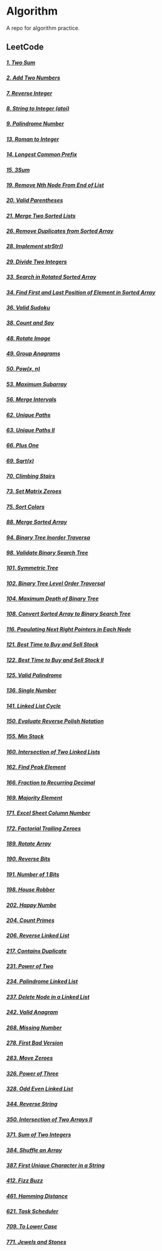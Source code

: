 # Algorithm

A repo for algorithm practice.

## LeetCode

##### [1. Two Sum](https://github.com/masteroy/algorithm/issues/33)
##### [2. Add Two Numbers](https://github.com/masteroy/algorithm/issues/7)
##### [7. Reverse Integer](https://github.com/masteroy/algorithm/issues/34)
##### [8. String to Integer (atoi)](https://github.com/masteroy/algorithm/issues/35)
##### [9. Palindrome Number](https://github.com/masteroy/algorithm/issues/23)
##### [13. Roman to Integer](https://github.com/masteroy/algorithm/issues/36)
##### [14. Longest Common Prefix](https://github.com/masteroy/algorithm/issues/78)
##### [15. 3Sum](https://github.com/masteroy/algorithm/issues/8)
##### [19. Remove Nth Node From End of List](https://github.com/masteroy/algorithm/issues/37)
##### [20. Valid Parentheses](https://github.com/masteroy/algorithm/issues/38)
##### [21. Merge Two Sorted Lists](https://github.com/masteroy/algorithm/issues/39)
##### [26. Remove Duplicates from Sorted Array](https://github.com/masteroy/algorithm/issues/40)
##### [28. Implement strStr()](https://github.com/masteroy/algorithm/issues/41)
##### [29. Divide Two Integers](https://github.com/masteroy/algorithm/issues/21)
##### [33. Search in Rotated Sorted Array](https://github.com/masteroy/algorithm/issues/30)
##### [34. Find First and Last Position of Element in Sorted Array](https://github.com/masteroy/algorithm/issues/19)
##### [36. Valid Sudoku](https://github.com/masteroy/algorithm/issues/42)
##### [38. Count and Say](https://github.com/masteroy/algorithm/issues/43)
##### [48. Rotate Image](https://github.com/masteroy/algorithm/issues/32)
##### [49. Group Anagrams](https://github.com/masteroy/algorithm/issues/9)
##### [50. Pow(x, n)](https://github.com/masteroy/algorithm/issues/20)
##### [53. Maximum Subarray](https://github.com/masteroy/algorithm/issues/44)
##### [56. Merge Intervals](https://github.com/masteroy/algorithm/issues/13)
##### [62. Unique Paths](https://github.com/masteroy/algorithm/issues/17)
##### [63. Unique Paths II](https://github.com/masteroy/algorithm/issues/18)
##### [66. Plus One](https://github.com/masteroy/algorithm/issues/79)
##### [69. Sqrt(x)](https://github.com/masteroy/algorithm/issues/45)
##### [70. Climbing Stairs](https://github.com/masteroy/algorithm/issues/46)
##### [73. Set Matrix Zeroes](https://github.com/masteroy/algorithm/issues/4)
##### [75. Sort Colors](https://github.com/masteroy/algorithm/issues/1)
##### [88. Merge Sorted Array](https://github.com/masteroy/algorithm/issues/47)
##### [94. Binary Tree Inorder Traversa](https://github.com/masteroy/algorithm/issues/2)
##### [98. Validate Binary Search Tree](https://github.com/masteroy/algorithm/issues/48)
##### [101. Symmetric Tree](https://github.com/masteroy/algorithm/issues/80)
##### [102. Binary Tree Level Order Traversal](https://github.com/masteroy/algorithm/issues/49)
##### [104. Maximum Depth of Binary Tree](https://github.com/masteroy/algorithm/issues/28)
##### [108. Convert Sorted Array to Binary Search Tree](https://github.com/masteroy/algorithm/issues/50)
##### [116. Populating Next Right Pointers in Each Node](https://github.com/masteroy/algorithm/issues/11)
##### [121. Best Time to Buy and Sell Stock](https://github.com/masteroy/algorithm/issues/51)
##### [122. Best Time to Buy and Sell Stock II](https://github.com/masteroy/algorithm/issues/52)
##### [125. Valid Palindrome](https://github.com/masteroy/algorithm/issues/53)
##### [136. Single Number](https://github.com/masteroy/algorithm/issues/54)
##### [141. Linked List Cycle](https://github.com/masteroy/algorithm/issues/55)
##### [150. Evaluate Reverse Polish Notation](https://github.com/masteroy/algorithm/issues/14)
##### [155. Min Stack](https://github.com/masteroy/algorithm/issues/56)
##### [160. Intersection of Two Linked Lists](https://github.com/masteroy/algorithm/issues/5)
##### [162. Find Peak Element](https://github.com/masteroy/algorithm/issues/12)
##### [166. Fraction to Recurring Decimal](https://github.com/masteroy/algorithm/issues/22)
##### [169. Majority Element](https://github.com/masteroy/algorithm/issues/3)
##### [171. Excel Sheet Column Number](https://github.com/masteroy/algorithm/issues/15)
##### [172. Factorial Trailing Zeroes](https://github.com/masteroy/algorithm/issues/57)
##### [189. Rotate Array](https://github.com/masteroy/algorithm/issues/58)
##### [190. Reverse Bits](https://github.com/masteroy/algorithm/issues/59)
##### [191. Number of 1 Bits](https://github.com/masteroy/algorithm/issues/60)
##### [198. House Robber](https://github.com/masteroy/algorithm/issues/61)
##### [202. Happy Numbe](https://github.com/masteroy/algorithm/issues/62)
##### [204. Count Primes](https://github.com/masteroy/algorithm/issues/63)
##### [206. Reverse Linked List](https://github.com/masteroy/algorithm/issues/64)
##### [217. Contains Duplicate](https://github.com/masteroy/algorithm/issues/65)
##### [231. Power of Two](https://github.com/masteroy/algorithm/issues/24)
##### [234. Palindrome Linked List](https://github.com/masteroy/algorithm/issues/66)
##### [237. Delete Node in a Linked List](https://github.com/masteroy/algorithm/issues/31)
##### [242. Valid Anagram](https://github.com/masteroy/algorithm/issues/67)
##### [268. Missing Number](https://github.com/masteroy/algorithm/issues/68)
##### [278. First Bad Version](https://github.com/masteroy/algorithm/issues/69)
##### [283. Move Zeroes](https://github.com/masteroy/algorithm/issues/70)
##### [326. Power of Three](https://github.com/masteroy/algorithm/issues/71)
##### [328. Odd Even Linked List](https://github.com/masteroy/algorithm/issues/72)
##### [344. Reverse String](https://github.com/masteroy/algorithm/issues/29)
##### [350. Intersection of Two Arrays II](https://github.com/masteroy/algorithm/issues/73)
##### [371. Sum of Two Integers](https://github.com/masteroy/algorithm/issues/10)
##### [384. Shuffle an Array](https://github.com/masteroy/algorithm/issues/74)
##### [387. First Unique Character in a String](https://github.com/masteroy/algorithm/issues/75)
##### [412. Fizz Buzz](https://github.com/masteroy/algorithm/issues/76)
##### [461. Hamming Distance](https://github.com/masteroy/algorithm/issues/27)
##### [621. Task Scheduler](https://github.com/masteroy/algorithm/issues/77)
##### [709. To Lower Case](https://github.com/masteroy/algorithm/issues/26)
##### [771. Jewels and Stones](https://github.com/masteroy/algorithm/issues/25)
